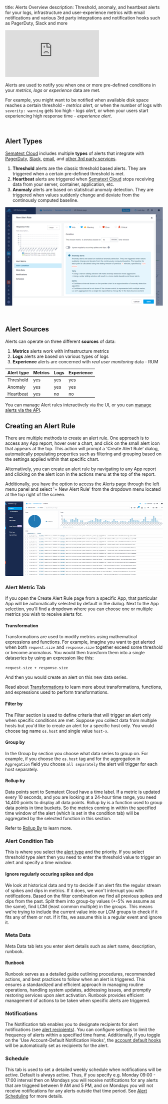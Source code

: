 title: Alerts Overview
description: Threshold, anomaly, and heartbeat alerts for your logs, infrastructure and user-experience metrics with email notifications and various 3rd party integrations and notification hooks such as PagerDuty, Slack and more

<div class="video_container">
<iframe src="https://www.youtube.com/embed/ik_L7Qk_Aug" 
frameborder="0" allow="autoplay; encrypted-media" 
allowfullscreen class="video"></iframe>
</div>

Alerts are used to notify you when one or more pre-defined conditions in your *metrics*, *logs* or *experience* data are met.  

For example, you might want to be notified when available disk space reaches a certain threshold - *metrics alert*, or when the number of logs with `severity: warning` gets too high - *logs alert*, or when your users start experiencing high response time - *experience alert*.

<!--iframe width="800" height="450" src="https://www.youtube.com/embed/WE9xAUud28o?rel=0" frameborder="0" allow="autoplay; encrypted-media" allowfullscreen></iframe-->

<br/>

## Alert Types
[Sematext Cloud](https://sematext.com/cloud) includes multiple **types** of alerts that integrate with [PagerDuty](https://sematext.com/docs/integration/alerts-pagerduty-integration/), [Slack](https://sematext.com/docs/integration/alerts-slack-integration/), [email](https://sematext.com/docs/alerts/alert-notifications/#email-notification-hooks), and [other 3rd party services](alert-notifications).  

1. **Threshold** alerts are the classic threshold based alerts. They are triggered when a certain pre-defined threshold is met.
1. **Heartbeat** alerts are triggered when [Sematext Cloud](https://sematext.com/cloud) stops receiving data from your server, container, application, etc.  
1. **Anomaly** alerts are based on statistical anomaly detection. They are triggered when values suddenly change and deviate from the continously computed baseline.

![Sematext Anomaly Alerts](../images/guide/alerts-and-events/anomaly-alerts.png)

<br/>

## Alert Sources
Alerts can operate on three different **sources** of data:  

1. **Metrics** alerts work with infrastructure metrics
1. **Logs** alerts are based on various types of logs
1. **Experience** alerts are concerned with *real user monitoring* data - RUM

Alert type | Metrics | Logs | Experience
--- | --- | --- | ---
Threshold | yes | yes | yes
Anomaly | yes | yes | yes
Heartbeat | yes | no | no

You can manage Alert rules interactively via the UI, or you can [manage alerts via the API](../api).

## Creating an Alert Rule

There are multiple methods to create an alert rule. One approach is to access any App report, hover over a chart, and click on the small alert icon that appears at the top. This action will prompt a 'Create Alert Rule' dialog, automatically populating properties such as filtering and grouping based on the settings applied within that specific chart.

Alternatively, you can create an alert rule by navigating to any App report and clicking on the alert icon in the actions menu at the top of the report.

Additionally, you have the option to access the Alerts page through the left menu panel and select '+ New Alert Rule' from the dropdown menu located at the top right of the screen.

![Create Alert Rules](../images/alerts/create-alert-rules.gif)

### Alert Metric Tab

If you open the Create Alert Rule page from a specific App, that particular App will be automatically selected by default in the dialog. Next to the App selection, you'll find a dropdown where you can choose one or multiple metrics you wish to receive alerts for.

#### Transformation

Transformations are used to modify metrics using mathematical expressions and functions. For example, imagine you want to get alerted when both `request.size` and `response.size` together exceed some threshold or become anomalous.  You would then transform them into a single dataseries by using an expression like this:

`request.size + response.size`

And then you would create an alert on this new data series.

Read about [Transformations](../dashboards/chart-builder/#transformation) to learn more about transformations, functions, and expressions used to perform transformations.

####  Filter by

The Filter section is used to define criteria that will trigger an alert only when specific conditions are met.
Suppose you collect data from multiple hosts but you'd like to create an alert for a specific host only.
You would choose tag name `os.host` and single value `host-x`.

####  Group by

In the Group by section you choose what data series to group on. For example, if you choose the `os.host` tag and for the aggregation in `Aggregation` field you choose `all separately` the alert will trigger for each host separately.

####  Rollup by

Data points sent to Sematext Cloud have a time label. If a metric is updated every 10 seconds, and you are looking at a 24-hour time range, you need 14,400 points to display all data points. Rollup by is a function used to group data points in time buckets. So the metrics coming in within the specified time window of the alert (which is set in the condition tab) will be aggregated by the selected function in this section.

Refer to [Rollup By](../dashboards/chart-builder/#rollup-by) to learn more.

### Alert Condition Tab

This is where you select the [alert type](https://sematext.com/docs/alerts/#alert-types) and the priority. If you select threshold type alert then you need to enter the threshold value to trigger an alert and specify a time window.

#### Ignore regularly occuring spikes and dips 

We look at historical data and try to decide if an alert fits the regular stream of spikes and dips in metrics. If it does, we won't interrupt you with notifications.
Based on the filter combination we find all previous spikes and dips from the past. Split them into group-by values (+-5% we assume as the same), find LCM (least common multiple) in the groups. This means we're trying to include the current value into our LCM groups to check if it fits any of them or not. If it fits, we assume this is a regular event and ignore it.

### Meta Data

Meta Data tab lets you enter alert details such as alert name, description, runbook.

#### Runbook

Runbook serves as a detailed guide outlining procedures, recommended actions, and best practices to follow when an alert is triggered. This ensures a standardized and efficient approach in managing routine operations, handling system updates, addressing issues, and promptly restoring services upon alert activation. Runbook provides efficient management of actions to be taken when specific alerts are triggered.

### Notifications

The Notification tab enables you to designate recipients for alert notifications (see [alert recipients](https://sematext.com/docs/alerts/alert-recipients/)). You can configure settings to limit the frequency of alerts within a specified time frame. Additionally, if you toggle on the 'Use Account-Default Notification Hooks', the [account default hooks](https://sematext.com/docs/alerts/account-default-hooks/) will be automatically set as recipients for the alert.

### Schedule

This tab is used to set a detailed weekly schedule when notifications will be active. Default is always active. Thus, if you specify e.g. Monday 09:00 - 17:00 interval then on Mondays you will receive notifications for any alerts that are triggeed between 9 AM and 5 PM, and on Mondays you will not receive notifications for any alerts outside that time period. See [Alert Scheduling](https://sematext.com/docs/alerts/alert-scheduling/) for more details.
